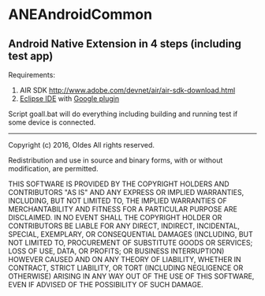 # ANEAndroidCommon
Android Native Extension in 4 steps (including test app)
------------------------

Requirements:

1. AIR SDK http://www.adobe.com/devnet/air/air-sdk-download.html
2. [Eclipse IDE][1] with [Google plugin][2]

Script goall.bat will do everything including building and running test if some device is connected.

- - - - - - - - - - - - -
Copyright (c) 2016, Oldes
All rights reserved.

Redistribution and use in source and binary forms, with or without modification, are permitted.

THIS SOFTWARE IS PROVIDED BY THE COPYRIGHT HOLDERS AND CONTRIBUTORS "AS IS" AND ANY EXPRESS OR IMPLIED WARRANTIES, INCLUDING, BUT NOT LIMITED TO, THE IMPLIED WARRANTIES OF MERCHANTABILITY AND FITNESS FOR A PARTICULAR PURPOSE ARE DISCLAIMED. IN NO EVENT SHALL THE COPYRIGHT HOLDER OR CONTRIBUTORS BE LIABLE FOR ANY DIRECT, INDIRECT, INCIDENTAL, SPECIAL, EXEMPLARY, OR CONSEQUENTIAL DAMAGES (INCLUDING, BUT NOT LIMITED TO, PROCUREMENT OF SUBSTITUTE GOODS OR SERVICES; LOSS OF USE, DATA, OR PROFITS; OR BUSINESS INTERRUPTION) HOWEVER CAUSED AND ON ANY THEORY OF LIABILITY, WHETHER IN CONTRACT, STRICT LIABILITY, OR TORT (INCLUDING NEGLIGENCE OR OTHERWISE) ARISING IN ANY WAY OUT OF THE USE OF THIS SOFTWARE, EVEN IF ADVISED OF THE POSSIBILITY OF SUCH DAMAGE.

[1]: https://eclipse.org/ "Eclipse IDE"
[2]: https://developers.google.com/eclipse/docs/install-eclipse-4.6 "Google Android Plugin for Eclipse"